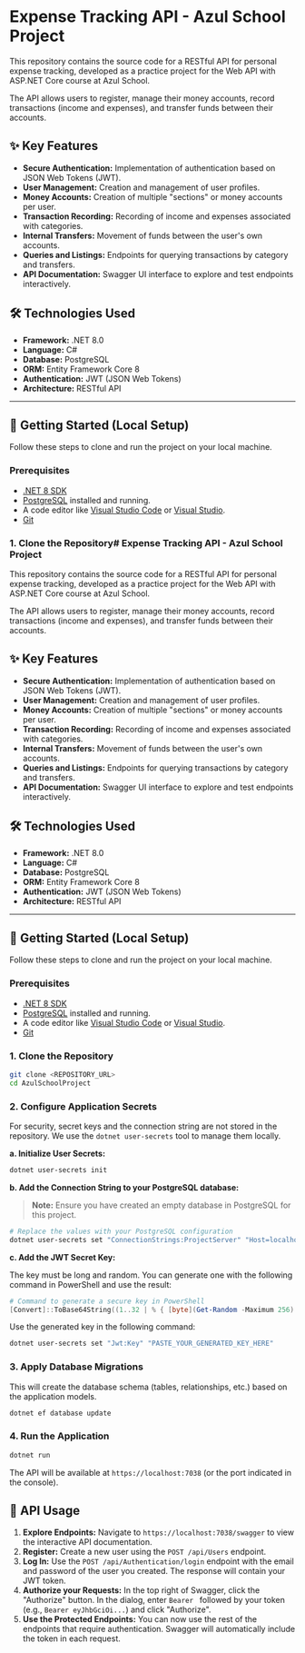 # Expense Tracking API - Azul School Project

This repository contains the source code for a RESTful API for personal expense tracking, developed as a practice project for the Web API with ASP.NET Core course at Azul School.

The API allows users to register, manage their money accounts, record transactions (income and expenses), and transfer funds between their accounts.

## ✨ Key Features

- **Secure Authentication:** Implementation of authentication based on JSON Web Tokens (JWT).
- **User Management:** Creation and management of user profiles.
- **Money Accounts:** Creation of multiple "sections" or money accounts per user.
- **Transaction Recording:** Recording of income and expenses associated with categories.
- **Internal Transfers:** Movement of funds between the user's own accounts.
- **Queries and Listings:** Endpoints for querying transactions by category and transfers.
- **API Documentation:** Swagger UI interface to explore and test endpoints interactively.

## 🛠️ Technologies Used

- **Framework:** .NET 8.0
- **Language:** C#
- **Database:** PostgreSQL
- **ORM:** Entity Framework Core 8
- **Authentication:** JWT (JSON Web Tokens)
- **Architecture:** RESTful API

---

## 🚀 Getting Started (Local Setup)

Follow these steps to clone and run the project on your local machine.

### Prerequisites

- [.NET 8 SDK](https://dotnet.microsoft.com/download/dotnet/8.0)
- [PostgreSQL](https://www.postgresql.org/download/) installed and running.
- A code editor like [Visual Studio Code](https://code.visualstudio.com/) or [Visual Studio](https://visualstudio.microsoft.com/).
- [Git](https://git-scm.com/downloads)

### 1. Clone the Repository# Expense Tracking API - Azul School Project

This repository contains the source code for a RESTful API for personal expense tracking, developed as a practice project for the Web API with ASP.NET Core course at Azul School.

The API allows users to register, manage their money accounts, record transactions (income and expenses), and transfer funds between their accounts.

## ✨ Key Features

- **Secure Authentication:** Implementation of authentication based on JSON Web Tokens (JWT).
- **User Management:** Creation and management of user profiles.
- **Money Accounts:** Creation of multiple "sections" or money accounts per user.
- **Transaction Recording:** Recording of income and expenses associated with categories.
- **Internal Transfers:** Movement of funds between the user's own accounts.
- **Queries and Listings:** Endpoints for querying transactions by category and transfers.
- **API Documentation:** Swagger UI interface to explore and test endpoints interactively.

## 🛠️ Technologies Used

- **Framework:** .NET 8.0
- **Language:** C#
- **Database:** PostgreSQL
- **ORM:** Entity Framework Core 8
- **Authentication:** JWT (JSON Web Tokens)
- **Architecture:** RESTful API

---

## 🚀 Getting Started (Local Setup)

Follow these steps to clone and run the project on your local machine.

### Prerequisites

- [.NET 8 SDK](https://dotnet.microsoft.com/download/dotnet/8.0)
- [PostgreSQL](https://www.postgresql.org/download/) installed and running.
- A code editor like [Visual Studio Code](https://code.visualstudio.com/) or [Visual Studio](https://visualstudio.microsoft.com/).
- [Git](https://git-scm.com/downloads)

### 1. Clone the Repository

```bash
git clone <REPOSITORY_URL>
cd AzulSchoolProject
```

### 2. Configure Application Secrets

For security, secret keys and the connection string are not stored in the repository. We use the `dotnet user-secrets`  tool to manage them locally.

**a. Initialize User Secrets:**

```bash
dotnet user-secrets init
```

**b. Add the Connection String to your PostgreSQL database:**

> **Note:** Ensure you have created an empty database in PostgreSQL for this project.

```bash
# Replace the values with your PostgreSQL configuration
dotnet user-secrets set "ConnectionStrings:ProjectServer" "Host=localhost;Port=5432;Database=YourDBName;Username=your_user;Password=your_password"
```

**c. Add the JWT Secret Key:**

The key must be long and random. You can generate one with the following command in PowerShell and use the result:

```powershell
# Command to generate a secure key in PowerShell
[Convert]::ToBase64String((1..32 | % { [byte](Get-Random -Maximum 256) }))
```

Use the generated key in the following command:

```bash
dotnet user-secrets set "Jwt:Key" "PASTE_YOUR_GENERATED_KEY_HERE"
```

### 3. Apply Database Migrations

This will create the database schema (tables, relationships, etc.) based on the application models.

```bash
dotnet ef database update
```

### 4. Run the Application

```bash
dotnet run
```

The API will be available at `https://localhost:7038` (or the port indicated in the console).

## 📖 API Usage

1.  **Explore Endpoints:** Navigate to `https://localhost:7038/swagger` to view the interactive API documentation.
2.  **Register:** Create a new user using the `POST /api/Users` endpoint.
3.  **Log In:** Use the `POST /api/Authentication/login` endpoint with the email and password of the user you created. The response will contain your JWT token.
4.  **Authorize your Requests:** In the top right of Swagger, click the "Authorize" button. In the dialog, enter `Bearer ` followed by your token (e.g., `Bearer eyJhbGciOi...`) and click "Authorize".
5.  **Use the Protected Endpoints:** You can now use the rest of the endpoints that require authentication. Swagger will automatically include the token in each request.
